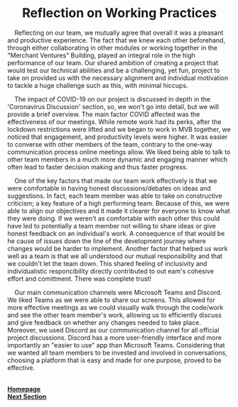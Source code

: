 <h1 align="center">Reflection on Working Practices</h1>

<p>&nbsp;&nbsp;&nbsp;&nbsp;Reflecting on our team, we mutually agree that overall it was a pleasant and productive experience. The fact that we knew each other beforehand, through either collaborating in other modules or working together in the "Merchant Ventures" Building, played an integral role in the high performance of our team. Our shared ambition of creating a project that would test our technical abilities and be a challenging, yet fun, project to take on provided us with the necessary alignment and individual motivation to tackle a huge challenge such as this, with minimal hiccups.</p>

<p>&nbsp;&nbsp;&nbsp;&nbsp;The impact of COVID-19 on our project is discussed in depth in the 'Coronavirus Discussion' section, so, we won't go into detail, but we will provide a brief overview. The main factor COVID affected was the effectiveness of our meetings. While remote work had its perks, after the lockdown restrictions were lifted and we began to work in MVB together, we noticed that engagement, and productivity levels were higher. It was easier to converse with other members of the team, contrary to the one-way communication process online meetings allow. We liked being able to talk to other team members in a much more dynamic and engaging manner which often lead to faster decision making and thus faster progress.</p>

<p>&nbsp;&nbsp;&nbsp;&nbsp;One of the key factors that made our team work effectively is that we were comfortable in having honest discussions/debates on ideas and suggestions. In fact, each team member was able to take on constructive criticism; a key feature of a high performing team. Because of this, we were able to align our objectives and it made it clearer for everyone to know what they were doing. If we weren't as comfortable with each other this could have led to potentially a  team member not willing to share ideas or give honest feedback on an individual's work. A consequence of that would be he cause of issues down the line of the development journey where changes would be harder to implement. Another factor that helped us work well as a team is that we all understood our mutual responsibility and that we couldn't let the team down. This shared feeling of inclusivity and individualistic responcibility directly contributed to out eam's cohesive effort and comittment. There was complete trust!</p>

<p>&nbsp;&nbsp;&nbsp;&nbsp;Our main communication channels were Microsoft Teams and Discord. We liked Teams as we were able to share our screens. This allowed for more effective meetings as we could visually walk through the code/work and see the other team member's work, allowing us to efficiently discuss and give feedback on whether any changes needed to take place. Moreover, we used Discord as our communication channel for all official project discussions. Discord has a more user-friendly interface and more importantly an "easier to use" app than Microsoft Teams. Considering that we wanted all team members to be invested and involved in conversations, choosing a platform that is easy and made for one purpose, proved to be effective.</p>

<br>
<a href="https://github.com/JaiRanchod/Desk-10-Software-Engineering-Group-Project/tree/release">
<b>Homepage</b></a>
<br>
<a href="https://github.com/JaiRanchod/Desk-10-Software-Engineering-Group-Project/blob/release/Documentation/Reflection%20on%20Success%20of%20Project.md">
<b>Next Section</b></a>
